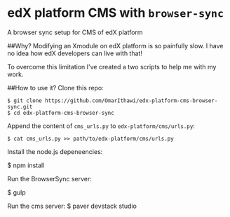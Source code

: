 # edX platform CMS with `browser-sync`
A browser sync setup for CMS of edX platform 

##Why?
Modifying an Xmodule on edX platform is so painfully slow. I have no idea how edX developers can live with that!

To overcome this limitation I've created a two scripts to help me with my work.

##How to use it?
Clone this repo:

    $ git clone https://github.com/OmarIthawi/edx-platform-cms-browser-sync.git
    $ cd edx-platform-cms-browser-sync
    
Append the content of `cms_urls.py` to `edx-platform/cms/urls.py`:

    $ cat cms_urls.py >> path/to/edx-platform/cms/urls.py


Install the node.js depeneencies:

   $ npm install
   
Run the BrowserSync server:

   $ gulp


Run the cms server:
   $ paver devstack studio

